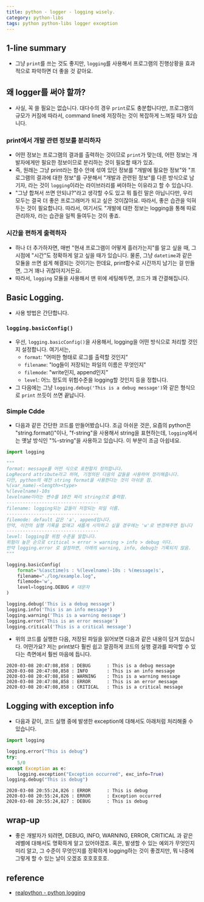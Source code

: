```yaml
---
title: python - logger - logging wisely. 
category: python-libs
tags: python python-libs logger exception
---
```


## 1-line summary 

- 그냥 `print`를 쓰는 것도 좋지만, `logging`를 사용해서 프로그램의 진행상황을 효과적으로 파악하면 더 좋을 것 같아요.

## 왜 logger를 써야 할까? 

- 사실, 꼭 쓸 필요는 없습니다. 대다수의 경우 `print`로도 충분합니다만, 프로그램의 규모가 커짐에 따라서, command line에 저장하는 것이 복잡하게 느껴질 때가 있습니다. 

### print에서 개발 관련 정보를 분리하자

- 어떤 정보는 프로그램의 결과를 출력하는 것이므로 `print`가 맞는데, 어떤 정보는 개발자에게만 필요한 정보이므로 분리하는 것이 필요할 때가 있죠.
- 즉, 원래는 그냥 print라는 함수 안에 섞여 있던 정보를 "개발에 필요한 정보"와 "프로그램의 결과에 대한 정보"를 구분해서 "개발과 관련된 정보"를 다른 방식으로 남기자, 라는 것이 `logging`이라는 라이브러리를 써야하는 이유라고 할 수 있습니다. 
- "그냥 합쳐서 쓰면 안되냐?"라고 생각할 수도 있고 뭐 틀린 말은 아닙니다만, 우리 모두는 결국 더 좋은 프로그래머가 되고 싶은 것이잖아요. 따라서, 좋은 습관을 익혀두는 것이 필요합니다. 따라서, 여기서도 "개발에 대한 정보는 logging을 통해 따로 관리하자, 라는 습관을 일찍 들여두는 것이 좋죠. 

### 시간을 편하게 출력하자

- 하나 더 추가하자면, 매번 "현새 프로그램이 어떻게 흘러가는지"를 알고 싶을 때, 그 시점에 "시간"도 정확하게 알고 싶을 때가 있습니다. 물론, 그냥 `datetime`과 같은 모듈을 쓰면 쉽게 해결되는 것이기는 한데요, print함수로 시간까지 남기는 걸 만들면, 그거 꽤나 귀찮아지거든요.
- 따라서, `logging` 모듈을 사용해서 맨 위에 세팅해두면, 코드가 꽤 간결해집니다.

## Basic Logging.

- 사용 방법은 간단합니다. 

### `logging.basicConfig()`

- 우선, `logging.basicConfig()`을 사용해서, logging을 어떤 방식으로 처리할 것인지 설정합니다. 여기서는, 
  - `format`: "어떠한 형태로 로그를 출력할 것인지"
  - `filename`: "log들이 저장되는 파일의 이름은 무엇인지"
  - `filemode`: "write인지, append인지"
  - `level`: 어느 정도의 위험수준을 logging할 것인지 등을 정합니다. 
- 그 다음에는 그냥 `logging.debug('This is a debug message')`와 같은 형식으로 `print` 쓰듯이 쓰면 끝납니다.

### Simple Cdde

- 다음과 같은 간단한 코드를 만들어봤습니다. 조금 아쉬운 것은, 요즘의 python은 "string.format()"이나, "f-string"을 사용해서 string을 표현하는데, `logging`에서는 옛날 방식인 "%-string"을 사용하고 있습니다. 이 부분이 조금 아쉽네요.

```python
import logging 

"""
format: message를 어떤 식으로 표현할지 정의합니다. 
LogRecord attribute라고 하며, 기정의된 다음의 값들을 사용하여 정리해줍니다.
다만, python의 예전 string format을 사용한다는 것이 아쉬운 점.
%(var_name)-<length><type>
%(levelname)-10s
levelname이라는 변수를 10칸 짜리 string으로 출력함. 
----------------------------------
filename: logging되는 값들이 저장되는 파일 이름. 
----------------------------------
filemode: default 값은 'a', append입니다. 
만약, 이전의 실행 기록을 없애고 새롭게 시작하고 싶을 경우에는 'w'로 변경해주면 됩니다
----------------------------------
level: logging할 위험 수준을 말합니다. 
위험이 높은 순으로 critical > error > warning > info > debug 이다. 
만약 logging.error 로 설정하면, 아래의 warning, info, debug는 기록되지 않음.
"""

logging.basicConfig(
    format='%(asctime)s : %(levelname)-10s : %(message)s',
    filename="./log/example.log",
    filemode='w', 
    level=logging.DEBUG # 대문자 
)

logging.debug('This is a debug message')
logging.info('This is an info message')
logging.warning('This is a warning message')
logging.error('This is an error message')
logging.critical('This is a critical message')

```

- 위의 코드를 실행한 다음, 저장된 파일을 읽어보면 다음과 같은 내용이 담겨 있습니다. 어떤가요? 저는 print보다 훨씬 쉽고 깔끔하게 코드의 실행 결과를 파악할 수 있다는 측면에서 훨씬 마음에 듭니다.

```plaintext
2020-03-08 20:47:08,858 : DEBUG      : This is a debug message
2020-03-08 20:47:08,858 : INFO       : This is an info message
2020-03-08 20:47:08,858 : WARNING    : This is a warning message
2020-03-08 20:47:08,858 : ERROR      : This is an error message
2020-03-08 20:47:08,858 : CRITICAL   : This is a critical message
```

## Logging with exception info

- 다음과 같이, 코드 실행 중에 발생한 exception에 대해서도 아래처럼 처리해줄 수 있습니다. 

```python
import logging 

logging.error("This is debug")
try:
    5/0
except Exception as e:
    logging.exception("Exception occurred", exc_info=True)
logging.debug("This is debug")
```

```plaintext
2020-03-08 20:55:24,826 : ERROR      : This is debug
2020-03-08 20:55:24,826 : ERROR      : Exception occurred
2020-03-08 20:55:24,827 : DEBUG      : This is debug
```

## wrap-up

- 좋은 개발자가 되려면, DEBUG, INFO, WARNING, ERROR, CRITICAL 과 같은 레벨에 대해서도 명확하게 알고 있어야겠죠. 혹은, 발생할 수 있는 예외가 무엇인지 미리 알고, 그 수준이 무엇인지를 정확하게 logging하는 것이 좋겠지만, 뭐 나중에 그렇게 할 수 있는 날이 오겠죠 호호호호호.

## reference

- [realpython - python logging](https://realpython.com/python-logging/)

